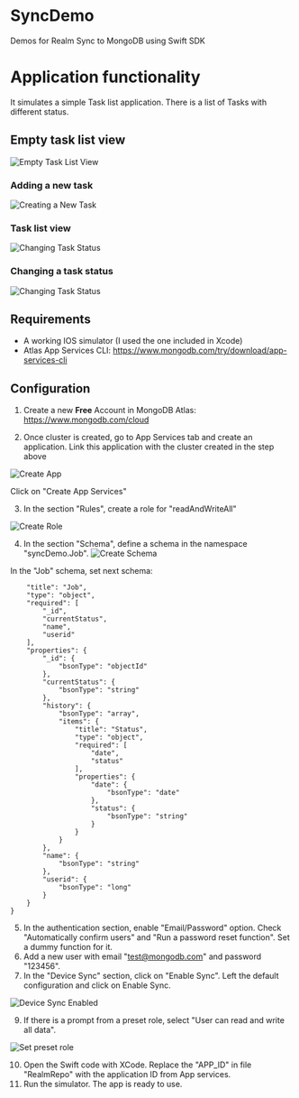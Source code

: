 # SyncDemo
Demos for Realm Sync to MongoDB using Swift SDK

# Application functionality
It simulates a simple Task list application. There is a list of Tasks with different status.

## Empty task list view

![Empty Task List View](doc/pictures/emptyTaskView.png)

### Adding a new task

![Creating a New Task](doc/recordings/addTaskView.png)

### Task list view

![Changing Task Status](doc/pictures/taskView.png)

### Changing a task status

![Changing Task Status](doc/pictures/changeStatusTaskView.png)

## Requirements

* A working IOS simulator (I used the one included in Xcode)
* Atlas App Services CLI: https://www.mongodb.com/try/download/app-services-cli


## Configuration

1. Create a new **Free** Account in MongoDB Atlas: https://www.mongodb.com/cloud

2. Once cluster is created, go to App Services tab and create an application. Link this application with the cluster created in the step above

![Create App](doc/pictures/createApplication.png)

Click on "Create App Services"

3. In the section "Rules", create a role for "readAndWriteAll"

![Create Role](doc/pictures/creatRole.png)

4. In the section "Schema", define a schema in the namespace "syncDemo.Job".
![Create Schema](doc/pictures/createSchema.png)

In the "Job" schema, set next schema:

```{
    "title": "Job",
    "type": "object",
    "required": [
        "_id",
        "currentStatus",
        "name",
        "userid"
    ],
    "properties": {
        "_id": {
            "bsonType": "objectId"
        },
        "currentStatus": {
            "bsonType": "string"
        },
        "history": {
            "bsonType": "array",
            "items": {
                "title": "Status",
                "type": "object",
                "required": [
                    "date",
                    "status"
                ],
                "properties": {
                    "date": {
                        "bsonType": "date"
                    },
                    "status": {
                        "bsonType": "string"
                    }
                }
            }
        },
        "name": {
            "bsonType": "string"
        },
        "userid": {
            "bsonType": "long"
        }
    }
}
```
   
5. In the authentication section, enable "Email/Password" option. Check "Automatically confirm users" and "Run a password reset function". Set a dummy function for it.
6. Add a new user with email "test@mongodb.com" and password "123456".
7. In the "Device Sync" section, click on "Enable Sync". Left the default configuration and click on Enable Sync.

![Device Sync Enabled](doc/pictures/enableDeviceSync.png)

9. If there is a prompt from a preset role, select "User can read and write all data".

![Set preset role](doc/pictures/setPresetRole.png)

10. Open the Swift code with XCode. Replace the "APP_ID" in file "RealmRepo" with the application ID from App services.
11. Run the simulator. The app is ready to use.

